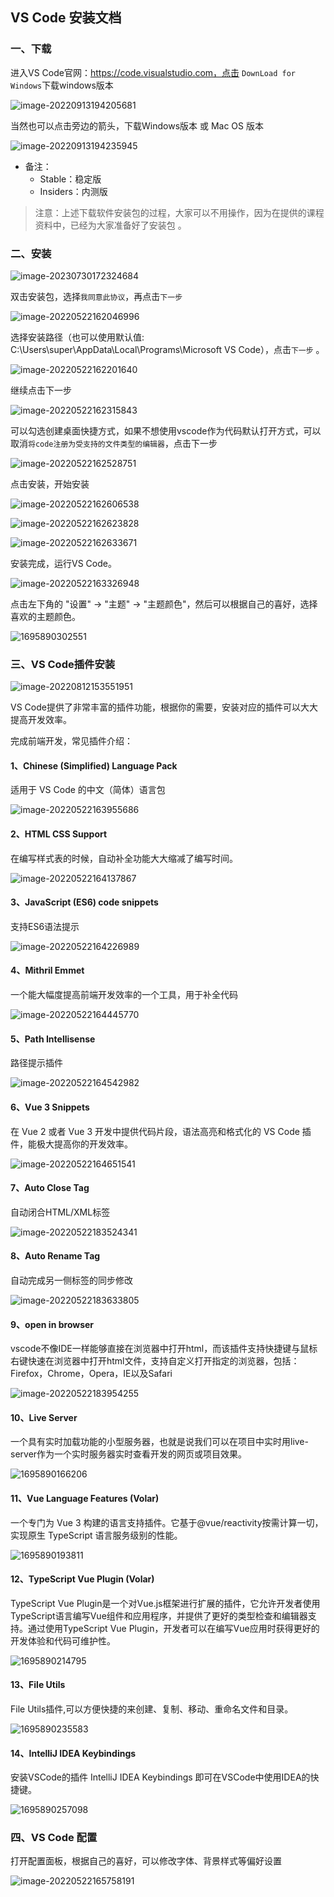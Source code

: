 ## VS Code 安装文档

### 一、下载

进入VS Code官网：https://code.visualstudio.com，点击 `DownLoad for Windows`下载windows版本

![image-20220913194205681](/assets/image-20220913194205681.png) 

当然也可以点击旁边的箭头，下载Windows版本 或 Mac OS 版本

![image-20220913194235945](/assets/image-20220913194235945.png) 

- 备注：
  - Stable：稳定版
  - Insiders：内测版

> 注意：上述下载软件安装包的过程，大家可以不用操作，因为在提供的课程资料中，已经为大家准备好了安装包 。





### 二、安装

 ![image-20230730172324684](C:\Users\deng\AppData\Roaming\Typora\typora-user-images\image-20230730172324684.png)  

双击安装包，选择`我同意此协议`，再点击`下一步`

![image-20220522162046996](/assets/image-20220522162046996.png) 



选择安装路径（也可以使用默认值: C:\Users\super\AppData\Local\Programs\Microsoft VS Code），点击`下一步` 。

![image-20220522162201640](/assets/image-20220522162201640.png) 



继续点击下一步

![image-20220522162315843](/assets/image-20220522162315843.png) 



可以勾选创建桌面快捷方式，如果不想使用vscode作为代码默认打开方式，可以取消`将code注册为受支持的文件类型的编辑器`，点击下一步

![image-20220522162528751](/assets/image-20220522162528751.png) 



点击安装，开始安装 

![image-20220522162606538](/assets/image-20220522162606538.png) 

![image-20220522162623828](/assets/image-20220522162623828.png) 

![image-20220522162633671](/assets/image-20220522162633671.png) 



安装完成，运行VS Code。

![image-20220522163326948](/assets/image-20220522163326948.png)



点击左下角的 "设置"  -> "主题" -> "主题颜色"，然后可以根据自己的喜好，选择喜欢的主题颜色。

![1695890302551](assets/1695890302551.png)







### 三、VS Code插件安装

![image-20220812153551951](assets/image-20220812153551951.png) 

VS Code提供了非常丰富的插件功能，根据你的需要，安装对应的插件可以大大提高开发效率。

完成前端开发，常见插件介绍：



#### 1、Chinese (Simplified) Language Pack

适用于 VS Code 的中文（简体）语言包

![image-20220522163955686](assets/image-20220522163955686.png) 





#### 2、HTML CSS Support

在编写样式表的时候，自动补全功能大大缩减了编写时间。

![image-20220522164137867](assets/image-20220522164137867.png) 





#### 3、JavaScript (ES6) code snippets

支持ES6语法提示

![image-20220522164226989](assets/image-20220522164226989.png) 





#### 4、Mithril Emmet

一个能大幅度提高前端开发效率的一个工具，用于补全代码

![image-20220522164445770](assets/image-20220522164445770.png) 





#### 5、Path Intellisense

路径提示插件

![image-20220522164542982](assets/image-20220522164542982.png) 





#### 6、Vue 3 Snippets

在 Vue 2 或者 Vue 3 开发中提供代码片段，语法高亮和格式化的 VS Code 插件，能极大提高你的开发效率。

![image-20220522164651541](assets/image-20220522164651541.png) 





#### 7、Auto Close Tag

自动闭合HTML/XML标签

![image-20220522183524341](assets/image-20220522183524341.png) 





#### 8、Auto Rename Tag

自动完成另一侧标签的同步修改

![image-20220522183633805](assets/image-20220522183633805.png) 





#### 9、open in browser

vscode不像IDE一样能够直接在浏览器中打开html，而该插件支持快捷键与鼠标右键快速在浏览器中打开html文件，支持自定义打开指定的浏览器，包括：Firefox，Chrome，Opera，IE以及Safari

![image-20220522183954255](assets/image-20220522183954255.png) 





#### 10、Live Server

一个具有实时加载功能的小型服务器，也就是说我们可以在项目中实时用live-server作为一个实时服务器实时查看开发的网页或项目效果。

![1695890166206](assets/1695890166206.png)



#### 11、Vue Language Features (Volar)

一个专门为 Vue 3 构建的语言支持插件。它基于@vue/reactivity按需计算一切，实现原生 TypeScript 语言服务级别的性能。 

![1695890193811](assets/1695890193811.png)





#### 12、TypeScript Vue Plugin (Volar)

TypeScript Vue Plugin是一个对Vue.js框架进行扩展的插件，它允许开发者使用TypeScript语言编写Vue组件和应用程序，并提供了更好的类型检查和编辑器支持。通过使用TypeScript Vue Plugin，开发者可以在编写Vue应用时获得更好的开发体验和代码可维护性。

![1695890214795](assets/1695890214795.png) 





#### 13、File Utils

File Utils插件,可以方便快捷的来创建、复制、移动、重命名文件和目录。 

![1695890235583](assets/1695890235583.png)





#### 14、IntelliJ IDEA Keybindings

安装VSCode的插件 IntelliJ IDEA Keybindings 即可在VSCode中使用IDEA的快捷键。

![1695890257098](assets/1695890257098.png) 







### 四、VS Code 配置

打开配置面板，根据自己的喜好，可以修改字体、背景样式等偏好设置

![image-20220522165758191](assets/image-20220522165758191.png)






